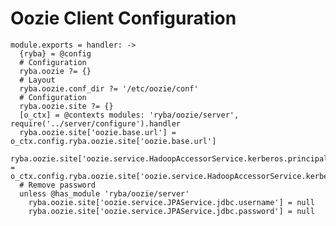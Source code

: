 
# Oozie Client Configuration

    module.exports = handler: ->
      {ryba} = @config
      # Configuration
      ryba.oozie ?= {}
      # Layout
      ryba.oozie.conf_dir ?= '/etc/oozie/conf'
      # Configuration
      ryba.oozie.site ?= {}
      [o_ctx] = @contexts modules: 'ryba/oozie/server', require('../server/configure').handler
      ryba.oozie.site['oozie.base.url'] = o_ctx.config.ryba.oozie.site['oozie.base.url']
      ryba.oozie.site['oozie.service.HadoopAccessorService.kerberos.principal'] = o_ctx.config.ryba.oozie.site['oozie.service.HadoopAccessorService.kerberos.principal']
      # Remove password
      unless @has_module 'ryba/oozie/server'
        ryba.oozie.site['oozie.service.JPAService.jdbc.username'] = null
        ryba.oozie.site['oozie.service.JPAService.jdbc.password'] = null
